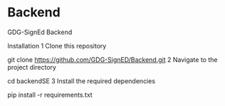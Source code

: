 # Backend
GDG-SignEd Backend

Installation
1 Clone this repository

git clone https://github.com/GDG-SignED/Backend.git
2 Navigate to the project directory

cd backendSE
3 Install the required dependencies

pip install -r requirements.txt
